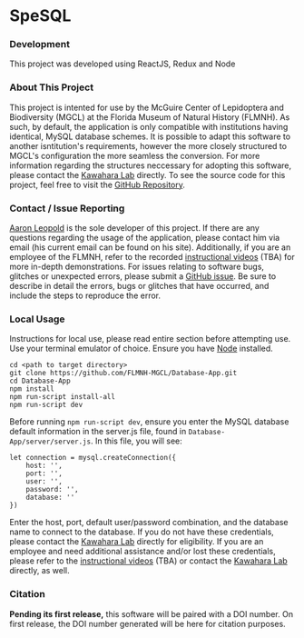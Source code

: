 # SpeSQL #

### Development ###
This project was developed using ReactJS, Redux and Node

### About This Project ###
This project is intented for use by the McGuire Center of Lepidoptera and Biodiversity (MGCL) at the Florida Museum of Natural History (FLMNH). As such, by default, the
application is only compatible with institutions having identical, MySQL database schemes. It is possible to adapt this software to another isntitution's requirements, 
however the more closely structured to MGCL's configuration the more seamless the conversion. For more information regarding the structures neccessary for adopting this software,
please contact the <a href='https://www.floridamuseum.ufl.edu/kawahara-lab/contact/' target='_blank'>Kawahara Lab</a> directly. To see the source code for this project, feel free 
to visit the <a href='https://github.com/FLMNH-MGCL/Database-App' target='_blank'>GitHub Repository</a>.

### Contact / Issue Reporting ###
<a href='http://www.aaronbleopold.com' target="_blank">Aaron Leopold</a> is the sole developer of this project. If there are any questions regarding the usage of the application, please contact him via email (his current email can be found on his site). Additionally, if you are an employee of the FLMNH, refer to the recorded <a href=''>instructional videos</a> (TBA) for more in-depth demonstrations. For issues relating to software bugs, glitches or unexpected errors, please submit a <a href='https://github.com/FLMNH-MGCL/Database-App/issues/new' target="_blank">GitHub issue</a>. Be sure to describe in
detail the errors, bugs or glitches that have occurred, and include the steps to reproduce the error. 

### Local Usage ###
Instructions for local use, please read entire section before attempting use. Use your terminal emulator of choice. Ensure you have <a href='https://nodejs.org/en/' target='_blank'>Node</a> installed.
```
cd <path to target directory>
git clone https://github.com/FLMNH-MGCL/Database-App.git
cd Database-App
npm install
npm run-script install-all
npm run-script dev
```
Before running `npm run-script dev`, ensure you enter the MySQL database default information in the server.js file, found in `Database-App/server/server.js`. In this file, you will see: 
```
let connection = mysql.createConnection({
    host: '',
    port: '',
    user: '',
    password: '',
    database: ''
})
```
Enter the host, port, default user/password combination, and the database name to connect to the database. If you do not have these credentials, please contact the <a href='https://www.floridamuseum.ufl.edu/kawahara-lab/contact/' target='_blank'>Kawahara Lab</a> directly for eligibility. If you are an employee and need additional assistance and/or lost these credentials, please refer to the <a href=''>instructional videos</a> (TBA) or contact the <a href='https://www.floridamuseum.ufl.edu/kawahara-lab/contact/' target='_blank'>Kawahara Lab</a> directly, as well.

### Citation ###
<b>Pending its first release,</b> this software will be paired with a DOI number. On first release, the DOI number generated will be here for citation purposes.
